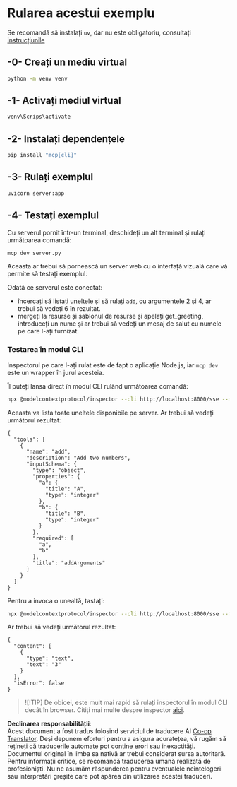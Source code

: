 <!--
CO_OP_TRANSLATOR_METADATA:
{
  "original_hash": "69ba3bd502bd743233137bac5539c08b",
  "translation_date": "2025-08-19T16:35:51+00:00",
  "source_file": "03-GettingStarted/05-sse-server/solution/python/README.md",
  "language_code": "ro"
}
-->
# Rularea acestui exemplu

Se recomandă să instalați `uv`, dar nu este obligatoriu, consultați [instrucțiunile](https://docs.astral.sh/uv/#highlights)

## -0- Creați un mediu virtual

```bash
python -m venv venv
```

## -1- Activați mediul virtual

```bash
venv\Scrips\activate
```

## -2- Instalați dependențele

```bash
pip install "mcp[cli]"
```

## -3- Rulați exemplul

```bash
uvicorn server:app
```

## -4- Testați exemplul

Cu serverul pornit într-un terminal, deschideți un alt terminal și rulați următoarea comandă:

```bash
mcp dev server.py
```

Aceasta ar trebui să pornească un server web cu o interfață vizuală care vă permite să testați exemplul.

Odată ce serverul este conectat:

- încercați să listați uneltele și să rulați `add`, cu argumentele 2 și 4, ar trebui să vedeți 6 în rezultat.
- mergeți la resurse și șablonul de resurse și apelați get_greeting, introduceți un nume și ar trebui să vedeți un mesaj de salut cu numele pe care l-ați furnizat.

### Testarea în modul CLI

Inspectorul pe care l-ați rulat este de fapt o aplicație Node.js, iar `mcp dev` este un wrapper în jurul acesteia.

Îl puteți lansa direct în modul CLI rulând următoarea comandă:

```bash
npx @modelcontextprotocol/inspector --cli http://localhost:8000/sse --method tools/list
```

Aceasta va lista toate uneltele disponibile pe server. Ar trebui să vedeți următorul rezultat:

```text
{
  "tools": [
    {
      "name": "add",
      "description": "Add two numbers",
      "inputSchema": {
        "type": "object",
        "properties": {
          "a": {
            "title": "A",
            "type": "integer"
          },
          "b": {
            "title": "B",
            "type": "integer"
          }
        },
        "required": [
          "a",
          "b"
        ],
        "title": "addArguments"
      }
    }
  ]
}
```

Pentru a invoca o unealtă, tastați:

```bash
npx @modelcontextprotocol/inspector --cli http://localhost:8000/sse --method tools/call --tool-name add --tool-arg a=1 --tool-arg b=2
```

Ar trebui să vedeți următorul rezultat:

```text
{
  "content": [
    {
      "type": "text",
      "text": "3"
    }
  ],
  "isError": false
}
```

> ![!TIP]
> De obicei, este mult mai rapid să rulați inspectorul în modul CLI decât în browser.
> Citiți mai multe despre inspector [aici](https://github.com/modelcontextprotocol/inspector).

**Declinarea responsabilității**:  
Acest document a fost tradus folosind serviciul de traducere AI [Co-op Translator](https://github.com/Azure/co-op-translator). Deși depunem eforturi pentru a asigura acuratețea, vă rugăm să rețineți că traducerile automate pot conține erori sau inexactități. Documentul original în limba sa nativă ar trebui considerat sursa autoritară. Pentru informații critice, se recomandă traducerea umană realizată de profesioniști. Nu ne asumăm răspunderea pentru eventualele neînțelegeri sau interpretări greșite care pot apărea din utilizarea acestei traduceri.